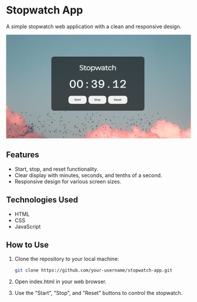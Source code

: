 # Stopwatch App

A simple stopwatch web application with a clean and responsive design.

![Stopwatch App Interface](./img/stopwatch.png)

## Features

- Start, stop, and reset functionality.
- Clear display with minutes, seconds, and tenths of a second.
- Responsive design for various screen sizes.

## Technologies Used

- HTML
- CSS
- JavaScript

## How to Use

1. Clone the repository to your local machine:

   ```bash
   git clone https://github.com/your-username/stopwatch-app.git
   ```

2. Open index.html in your web browser.

3. Use the "Start", "Stop", and "Reset" buttons to control the stopwatch.
